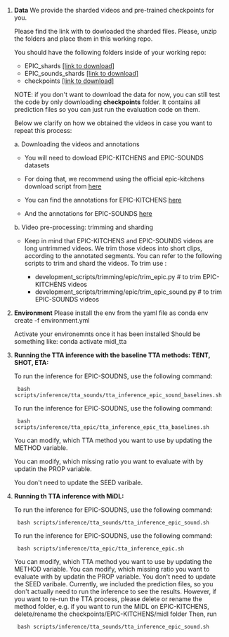 1. **Data**
    We provide the sharded videos and pre-trained checkpoints for you. 

    Please find the link with to dowloaded the sharded files. Please, unzip the folders and place them in this working repo. 


    You should have the following folders inside of your working repo:
    - EPIC_shards [[link to download]](https://drive.google.com/file/d/1vER03j1dBvLTEzMRTlvf_dRXqYTJFSvd/view?usp=sharing)
    - EPIC_sounds_shards [[link to download]](https://drive.google.com/file/d/1qpBX8xhwXSC-E00cKLIlJFc-Eg3rPD3o/view?usp=sharing)
    - checkpoints [[link to download]](https://drive.google.com/file/d/1XP8JgzjnE2thgqYE61IM5AnNwsXIKCmh/view?usp=sharing)

    NOTE: if you don't want to download the data for now, you can still test the code by only downloading **checkpoints** folder. It contains all prediction files so you can just run the evaluation code on them. 

    Below we clarify on how we obtained the videos in case you want to repeat this process: 

    a. Downloading the videos and annotations
    
     - You will need to dowload EPIC-KITCHENS and EPIC-SOUNDS datasets

    - For doing that, we recommend using the official epic-kitchens download script from [here](https://github.com/epic-kitchens/epic-kitchens-download-scripts)

    - You can find the annotations for EPIC-KITCHENS [here](https://github.com/epic-kitchens/epic-kitchens-100-annotations)

    - And the annotations for EPIC-SOUNDS [here](https://github.com/epic-kitchens/epic-sounds-annotations)

    b. Video pre-processing: trimming and sharding

    - Keep in mind that EPIC-KITCHENS and EPIC-SOUNDS videos are long untrimmed videos. We trim those videos into short clips, according to the annotated segments. You can refer to the following scripts to trim and shard the videos. To trim use : 

        - development_scripts/trimming/epic/trim_epic.py  # to trim EPIC-KITCHENS videos
        - development_scripts/trimming/epic/trim_epic_sound.py # to trim EPIC-SOUNDS videos



2. **Environment**
    Please install the env from the yaml file as
    conda env create -f environment.yml
    
    Activate your environemnts once it has been installed
    Should be something like:
        conda activate midl_tta

3. **Running the TTA inference with the baseline TTA methods: TENT, SHOT, ETA:**

    To run the inference for EPIC-SOUDNS, use the following command:

        bash scripts/inference/tta_sounds/tta_inference_epic_sound_baselines.sh

    To run the inference for EPIC-SOUDNS, use the following command:

        bash scripts/inference/tta_epic/tta_inference_epic_tta_baselines.sh

    You can modify, which TTA method you want to  use by updating the METHOD variable.

    You can modify, which missing ratio you want to evaluate with by updatin the PROP variable.

    You don't need to update the SEED varibale. 

4. **Running th TTA inference with MiDL:**

    To run the inference for EPIC-SOUDNS, use the following command:

        bash scripts/inference/tta_sounds/tta_inference_epic_sound.sh

    To run the inference for EPIC-SOUDNS, use the following command:

        bash scripts/inference/tta_epic/tta_inference_epic.sh

    You can modify, which TTA method you want to  use by updating the METHOD variable.
    You can modify, which missing ratio you want to evaluate with by updatin the PROP variable.
    You don't need to update the SEED varibale. 
    Currently, we included the prediction files, so you don't actually need to run the inference to see the results. However, if you want to re-run the TTA process, please delete or rename the method folder, e.g. if you want to run the MiDL on EPIC-KITCHENS, delete/rename the checkpoints/EPIC-KITCHENS/midl folder 
    Then, run

        bash scripts/inference/tta_sounds/tta_inference_epic_sound.sh